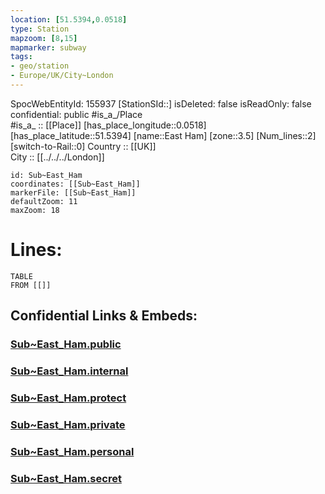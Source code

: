 ```yaml
---
location: [51.5394,0.0518] 
type: Station 
mapzoom: [8,15] 
mapmarker: subway 
tags:
- geo/station
- Europe/UK/City~London
---
```

SpocWebEntityId: 155937
[StationSId::] 
isDeleted: false
isReadOnly: false
confidential: public
#is_a_/Place  
#is_a_ :: [[Place]] 
[has_place_longitude::0.0518] 
[has_place_latitude::51.5394] 
[name::East Ham] 
[zone::3.5] 
[Num_lines::2] 
[switch-to-Rail::0] 
Country :: [[UK]]  
City :: [[../../../London]]  


```leaflet
id: Sub~East_Ham
coordinates: [[Sub~East_Ham]] 
markerFile: [[Sub~East_Ham]] 
defaultZoom: 11 
maxZoom: 18
```


# Lines: 
```dataview
TABLE 
FROM [[]] 
```


## Confidential Links & Embeds: 

### [Sub~East_Ham.public](/_public/\Earth\Continent\Europe\Europe~North\UK\England\Regions~England\London,Greater\cities~GreaterLondon\Underground\StationSub~East_Ham.public.md) 

### [Sub~East_Ham.internal](/_internal/\Earth\Continent\Europe\Europe~North\UK\England\Regions~England\London,Greater\cities~GreaterLondon\Underground\StationSub~East_Ham.internal.md) 

### [Sub~East_Ham.protect](/_protect/\Earth\Continent\Europe\Europe~North\UK\England\Regions~England\London,Greater\cities~GreaterLondon\Underground\StationSub~East_Ham.protect.md) 

### [Sub~East_Ham.private](/_private/\Earth\Continent\Europe\Europe~North\UK\England\Regions~England\London,Greater\cities~GreaterLondon\Underground\StationSub~East_Ham.private.md) 

### [Sub~East_Ham.personal](/_personal/\Earth\Continent\Europe\Europe~North\UK\England\Regions~England\London,Greater\cities~GreaterLondon\Underground\StationSub~East_Ham.personal.md) 

### [Sub~East_Ham.secret](/_secret/\Earth\Continent\Europe\Europe~North\UK\England\Regions~England\London,Greater\cities~GreaterLondon\Underground\StationSub~East_Ham.secret.md)

